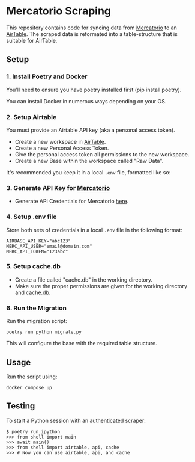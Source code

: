 # Mercatorio Scraping

This repository contains code for syncing data from [Mercatorio] to an [AirTable].
The scraped data is reformated into a table-structure that is suitable for AirTable.

## Setup

### 1. Install Poetry and Docker
You'll need to ensure you have poetry installed first (pip install poetry).

You can install Docker in numerous ways depending on your OS.

### 2. Setup Airtable
You must provide an Airtable API key (aka a personal access token).
- Create a new workspace in [AirTable].
- Create a new Personal Access Token. 
- Give the personal access token all permissions to the new workspace.
- Create a new Base within the workspace called "Raw Data".

It's recommended you keep it in a local `.env` file, formatted like so:

### 3. Generate API Key for [Mercatorio]
- Generate API Credentials for Mercatorio [here](https://play.mercatorio.io/settings/api).

### 4. Setup .env file
Store both sets of credentials in a local `.env` file in the following format:

```text
AIRBASE_API_KEY="abc123"
MERC_API_USER="email@domain.com"
MERC_API_TOKEN="123abc"
```

### 5. Setup cache.db
- Create a file called "cache.db" in the working directory.
- Make sure the proper permissions are given for the working directory and cache.db.

### 6. Run the Migration
Run the migration script:

```shell
poetry run python migrate.py
```

This will configure the base with the required table structure.

## Usage
Run the script using:

```shell
docker compose up
```

## Testing

To start a Python session with an authenticated scraper:

```shell
$ poetry run ipython
>>> from shell import main
>>> await main()
>>> from shell import airtable, api, cache
>>> # Now you can use airtable, api, and cache
```

[AirTable]: https://airtable.com/
[Mercatorio]: https://mercatorio.io